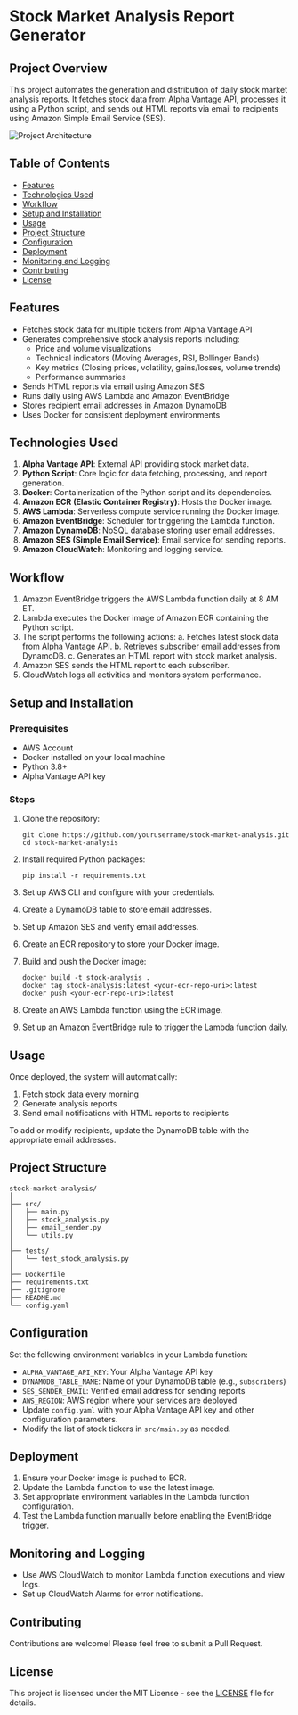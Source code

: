 # Stock Market Analysis Report Generator

## Project Overview
This project automates the generation and distribution of daily stock market analysis reports. It fetches stock data from Alpha Vantage API, processes it using a Python script, and sends out HTML reports via email to recipients using Amazon Simple Email Service (SES).

![Project Architecture](https://app.diagrams.net/#HKaustubhk28%2FStock-Market-Analysis%2Fmain%2FstockMarketAnalysisArchitectureDiagram.drawio#%7B%22pageId%22%3A%22UZsnogP_V1xbn89UY0Al%22%7D)

## Table of Contents
- [Features](#features)
- [Technologies Used](#technologies-used)
- [Workflow](#workflow)
- [Setup and Installation](#setup-and-installation)
- [Usage](#usage)
- [Project Structure](#project-structure)
- [Configuration](#configuration)
- [Deployment](#deployment)
- [Monitoring and Logging](#monitoring-and-logging)
- [Contributing](#contributing)
- [License](#license)

## Features
- Fetches stock data for multiple tickers from Alpha Vantage API
- Generates comprehensive stock analysis reports including:
  - Price and volume visualizations
  - Technical indicators (Moving Averages, RSI, Bollinger Bands)
  - Key metrics (Closing prices, volatility, gains/losses, volume trends)
  - Performance summaries
- Sends HTML reports via email using Amazon SES
- Runs daily using AWS Lambda and Amazon EventBridge
- Stores recipient email addresses in Amazon DynamoDB
- Uses Docker for consistent deployment environments

## Technologies Used
1. **Alpha Vantage API**: External API providing stock market data.
2. **Python Script**: Core logic for data fetching, processing, and report generation.
3. **Docker**: Containerization of the Python script and its dependencies.
4. **Amazon ECR (Elastic Container Registry)**: Hosts the Docker image.
5. **AWS Lambda**: Serverless compute service running the Docker image.
6. **Amazon EventBridge**: Scheduler for triggering the Lambda function.
7. **Amazon DynamoDB**: NoSQL database storing user email addresses.
8. **Amazon SES (Simple Email Service)**: Email service for sending reports.
9. **Amazon CloudWatch**: Monitoring and logging service.

## Workflow

1. Amazon EventBridge triggers the AWS Lambda function daily at 8 AM ET.
2. Lambda executes the Docker image of Amazon ECR containing the Python script.
3. The script performs the following actions:
   a. Fetches latest stock data from Alpha Vantage API.
   b. Retrieves subscriber email addresses from DynamoDB.
   c. Generates an HTML report with stock market analysis.
4. Amazon SES sends the HTML report to each subscriber.
5. CloudWatch logs all activities and monitors system performance.

## Setup and Installation

### Prerequisites
- AWS Account
- Docker installed on your local machine
- Python 3.8+
- Alpha Vantage API key

### Steps
1. Clone the repository:
   ```
   git clone https://github.com/yourusername/stock-market-analysis.git
   cd stock-market-analysis
   ```

2. Install required Python packages:
   ```
   pip install -r requirements.txt
   ```

3. Set up AWS CLI and configure with your credentials.

4. Create a DynamoDB table to store email addresses.

5. Set up Amazon SES and verify email addresses.

6. Create an ECR repository to store your Docker image.

7. Build and push the Docker image:
   ```
   docker build -t stock-analysis .
   docker tag stock-analysis:latest <your-ecr-repo-uri>:latest
   docker push <your-ecr-repo-uri>:latest
   ```

8. Create an AWS Lambda function using the ECR image.

9. Set up an Amazon EventBridge rule to trigger the Lambda function daily.

## Usage
Once deployed, the system will automatically:
1. Fetch stock data every morning
2. Generate analysis reports
3. Send email notifications with HTML reports to recipients

To add or modify recipients, update the DynamoDB table with the appropriate email addresses.

## Project Structure
```
stock-market-analysis/
│
├── src/
│   ├── main.py
│   ├── stock_analysis.py
│   ├── email_sender.py
│   └── utils.py
│
├── tests/
│   └── test_stock_analysis.py
│
├── Dockerfile
├── requirements.txt
├── .gitignore
├── README.md
└── config.yaml
```
## Configuration

Set the following environment variables in your Lambda function:

- `ALPHA_VANTAGE_API_KEY`: Your Alpha Vantage API key
- `DYNAMODB_TABLE_NAME`: Name of your DynamoDB table (e.g., `subscribers`)
- `SES_SENDER_EMAIL`: Verified email address for sending reports
- `AWS_REGION`: AWS region where your services are deployed
- Update `config.yaml` with your Alpha Vantage API key and other configuration parameters.
- Modify the list of stock tickers in `src/main.py` as needed.

## Deployment
1. Ensure your Docker image is pushed to ECR.
2. Update the Lambda function to use the latest image.
3. Set appropriate environment variables in the Lambda function configuration.
4. Test the Lambda function manually before enabling the EventBridge trigger.

## Monitoring and Logging
- Use AWS CloudWatch to monitor Lambda function executions and view logs.
- Set up CloudWatch Alarms for error notifications.

## Contributing
Contributions are welcome! Please feel free to submit a Pull Request.

## License
This project is licensed under the MIT License - see the [LICENSE](LICENSE) file for details.



